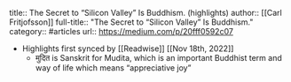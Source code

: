 title:: The Secret to “Silicon Valley” Is Buddhism. (highlights)
author:: [[Carl Fritjofsson]]
full-title:: "The Secret to “Silicon Valley” Is Buddhism."
category:: #articles
url:: https://medium.com/p/20fff0592c07

- Highlights first synced by [[Readwise]] [[Nov 18th, 2022]]
	- मुदित is Sanskrit for Mudita, which is an important Buddhist term and way of life which means “appreciative joy”